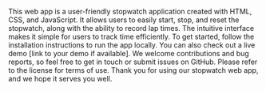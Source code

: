 This web app is a user-friendly stopwatch application created with HTML, CSS, and JavaScript. It allows users to easily start, stop, and reset the stopwatch, along with the ability to record lap times.
The intuitive interface makes it simple for users to track time efficiently. To get started, follow the installation instructions to run the app locally. You can also check out a live demo [link to your demo if available]. 
We welcome contributions and bug reports,  so feel free to get in touch or submit issues on GitHub. Please refer to the license for terms of use. Thank you for using our stopwatch web app, and we hope it serves you well.
